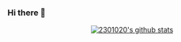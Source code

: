### Hi there 👋

<p align="center">
  <a href="https://github.com/edisonlee55"><img src="https://github-readme-stats.vercel.app/api?username=2301020&hide_border=true&show_icons=true" alt="2301020's github stats"></a>
</p>


<!--
**2301020/2301020** is a ✨ _special_ ✨ repository because its `README.md` (this file) appears on your GitHub profile.

Here are some ideas to get you started:

- 🔭 I’m currently working on ...
- 🌱 I’m currently learning ...
- 👯 I’m looking to collaborate on ...
- 🤔 I’m looking for help with ...
- 💬 Ask me about ...
- 📫 How to reach me: ...
- 😄 Pronouns: ...
- ⚡ Fun fact: ...
-->
